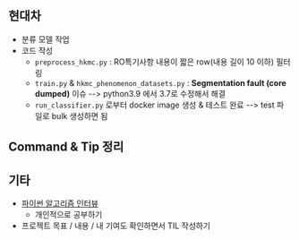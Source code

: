 ## 현대차

- 분류 모델 작업
- 코드 작성
  - `preprocess_hkmc.py` : RO특기사항 내용이 짧은 row(내용 길이 10 이하) 필터링
  - `train.py` & `hkmc_phenomenon_datasets.py` :  **Segmentation fault      (core dumped)** 이슈 --> python3.9 에서 3.7로 수정해서 해결
  - `run_classifier.py` 로부터 docker image 생성 & 테스트 완료 --> test 파일로 bulk 생성하면 됨




## Command & Tip 정리




## 기타

- [파이썬 알고리즘 인터뷰](https://github.com/onlybooks/algorithm-interview)
  - 개인적으로 공부하기
- 프로젝트 목표 / 내용 / 내 기여도 확인하면서 TIL 작성하기
